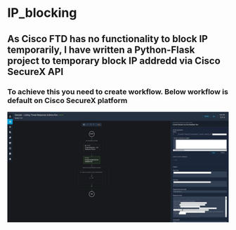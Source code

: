 # IP_blocking
## As Cisco FTD has no functionality to block IP temporarily, I have written a Python-Flask project to temporary block IP addredd via Cisco SecureX API 

### To achieve this you need to create workflow. Below workflow is default on Cisco SecureX platform

![](assets/images/image.jpg)
